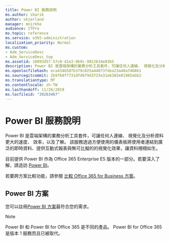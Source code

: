 ```yaml
---
title: Power BI 服務說明
ms.author: sharik
author: skjerland
manager: mnirkhe
audience: ITPro
ms.topic: reference
ms.service: o365-administration
localization_priority: Normal
ms.custom:
- Adm_ServiceDesc
- Adm_ServiceDesc_top
ms.assetid: 18093d57-57c0-41e3-9b9c-9812634e03b5
description: Power BI 是雲端架構的業務分析工具套件，可讓任何人連線、 視覺化及分析資料更大的速度、 效率，以及了解。 該服務透過方便使用的儀表板將使用者連結到廣泛的即時資料、提供互動式報表與無可比擬的的視覺化效果，讓資料栩栩如生。
ms.openlocfilehash: eca434b58fb379c025a44073fdea23a40a746861
ms.sourcegitcommit: 2b9f68f7731dfd6f9d3f33e31e6303e81985ebb2
ms.translationtype: MT
ms.contentlocale: zh-TW
ms.lasthandoff: 11/26/2019
ms.locfileid: "39263467"
---
```

# <a name="power-bi-service-description"></a>Power BI 服務說明

Power BI 是雲端架構的業務分析工具套件，可讓任何人連線、 視覺化及分析資料更大的速度、 效率，以及了解。 該服務透過方便使用的儀表板將使用者連結到廣泛的即時資料、提供互動式報表與無可比擬的的視覺化效果，讓資料栩栩如生。
  
目前提供 Power BI 作為 Office 365 Enterprise E5 版本的一部分。若要深入了解，請造訪 [Power BI](https://powerbi.microsoft.com/)。
  
若要跨方案比較功能，請參閱 [比較 Office 365 for Business 方案](https://go.microsoft.com/fwlink/?LinkID=799177&amp;clcid=0x409)。
  
## <a name="power-bi-plans"></a>Power BI 方案

您可以註冊[Power BI 方案](https://go.microsoft.com/fwlink/?LinkID=786854)最符合您的需求。 
  
> [!NOTE]
> Power BI 和 Power BI for Office 365 是不同的產品。 Power BI for Office 365 是版本 1 服務而且已被取代。 
  
